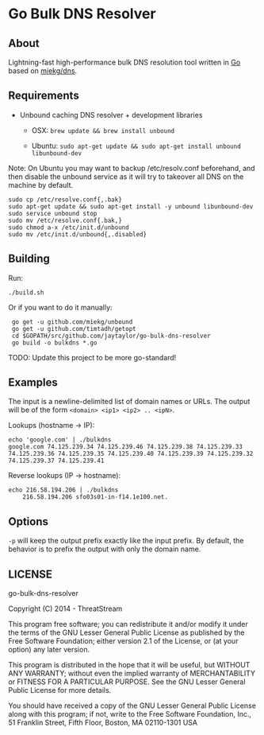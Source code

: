 Go Bulk DNS Resolver
====================

About
-----
Lightning-fast high-performance bulk DNS resolution tool written in [Go](http://golang.org/) based on [miekg/dns](https://github.com/miekg/dns).

Requirements
------------

* Unbound caching DNS resolver + development libraries 

    - OSX: `brew update && brew install unbound`

    - Ubuntu: `sudo apt-get update && sudo apt-get install unbound libunbound-dev`

Note: On Ubuntu you may want to backup /etc/resolv.conf beforehand, and then disable the unbound service as it will try to takeover all DNS on the machine by default.

    sudo cp /etc/resolve.conf{,.bak}
    sudo apt-get update && sudo apt-get install -y unbound libunbound-dev
    sudo service unbound stop
    sudo mv /etc/resolve.conf{.bak,}
    sudo chmod a-x /etc/init.d/unbound
    sudo mv /etc/init.d/unbound{,.disabled}

Building
--------

Run:

    ./build.sh
    
Or if you want to do it manually:
    
     go get -u github.com/miekg/unbound
     go get -u github.com/timtadh/getopt
     cd $GOPATH/src/github.com/jaytaylor/go-bulk-dns-resolver
     go build -o bulkdns *.go

TODO: Update this project to be more go-standard!

Examples
--------
The input is a newline-delimited list of domain names or URLs.  The output will be of the form `<domain> <ip1> <ip2> .. <ipN>`.

Lookups (hostname -> IP):

    echo 'google.com' | ./bulkdns
	google.com 74.125.239.34 74.125.239.46 74.125.239.38 74.125.239.33 74.125.239.36 74.125.239.35 74.125.239.40 74.125.239.39 74.125.239.32 74.125.239.37 74.125.239.41

Reverse lookups (IP -> hostname):

    echo 216.58.194.206 | ./bulkdns
        216.58.194.206 sfo03s01-in-f14.1e100.net.

Options
-------
`-p` will keep the output prefix exactly like the input prefix.  By default, the behavior is to prefix the output with only the domain name.


LICENSE
-------
go-bulk-dns-resolver

Copyright (C) 2014 - ThreatStream

This program free software; you can redistribute it and/or modify it under the terms of the GNU Lesser General Public License as published by the Free Software Foundation; either version 2.1 of the License, or (at your option) any later version.

This program is distributed in the hope that it will be useful, but WITHOUT ANY WARRANTY; without even the implied warranty of MERCHANTABILITY or FITNESS FOR A PARTICULAR PURPOSE. See the GNU Lesser General Public License for more details.

You should have received a copy of the GNU Lesser General Public License along with this program; if not, write to the Free Software Foundation, Inc., 51 Franklin Street, Fifth Floor, Boston, MA 02110-1301 USA
